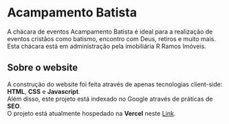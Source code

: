 # Acampamento Batista
A chácara de eventos Acampamento Batista é ideal para a realização de eventos cristãos como batismo, encontro com Deus, retiros e muito mais. <br/>
Esta chácara está em administração pela imobiliária R Ramos Imóveis. <br/>
## Sobre o website
A construção do website foi feita através de apenas tecnologias client-side: <strong>HTML</strong>, <strong>CSS</strong> e <strong>Javascript</strong>. <br/>
Além disso, este projeto está indexado no Google através de práticas de <strong>SEO</strong>. <br/>
O projeto está atualmente hospedado na <strong>Vercel</strong> neste <a href='https://chacara-de-eventos-acampamento-batista.vercel.app/'>Link</a>. <br/>
